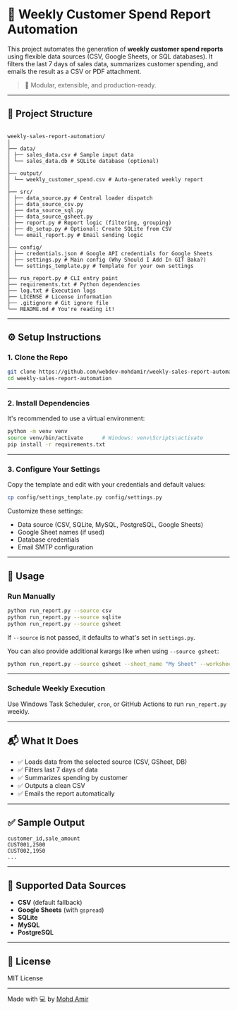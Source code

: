 # 🧾 Weekly Customer Spend Report Automation

This project automates the generation of **weekly customer spend reports** using flexible data sources (CSV, Google Sheets, or SQL databases). It filters the last 7 days of sales data, summarizes customer spending, and emails the result as a CSV or PDF attachment.

> 🔄 Modular, extensible, and production-ready.

---

## 📁 Project Structure

```

weekly-sales-report-automation/
│
├── data/
│ ├── sales_data.csv # Sample input data
│ └── sales_data.db # SQLite database (optional)
│
├── output/
│ └── weekly_customer_spend.csv # Auto-generated weekly report
│
├── src/
│ ├── data_source.py # Central loader dispatch
│ ├── data_source_csv.py
│ ├── data_source_sql.py
│ ├── data_source_gsheet.py
│ ├── report.py # Report logic (filtering, grouping)
| ├── db_setup.py # Optional: Create SQLite from CSV
│ └── email_report.py # Email sending logic
│
├── config/
│ ├── credentials.json # Google API credentials for Google Sheets
│ ├── settings.py # Main config (Why Should I Add In GIT Baka?)
│ └── settings_template.py # Template for your own settings
│
├── run_report.py # CLI entry point
├── requirements.txt # Python dependencies
├── log.txt # Execution logs
├── LICENSE # License information
├── .gitignore # Git ignore file
└── README.md # You're reading it!

```

---

## ⚙️ Setup Instructions

### 1. Clone the Repo

```bash
git clone https://github.com/webdev-mohdamir/weekly-sales-report-automation.git
cd weekly-sales-report-automation
```

---

### 2. Install Dependencies

It's recommended to use a virtual environment:

```bash
python -m venv venv
source venv/bin/activate      # Windows: venv\Scripts\activate
pip install -r requirements.txt
```

---

### 3. Configure Your Settings

Copy the template and edit with your credentials and default values:

```bash
cp config/settings_template.py config/settings.py
```

Customize these settings:

- Data source (CSV, SQLite, MySQL, PostgreSQL, Google Sheets)
- Google Sheet names (if used)
- Database credentials
- Email SMTP configuration

---

## 🚀 Usage

### Run Manually

```bash
python run_report.py --source csv
python run_report.py --source sqlite
python run_report.py --source gsheet
```

If `--source` is not passed, it defaults to what's set in `settings.py`.

You can also provide additional kwargs like when using `--source gsheet`:

```bash
python run_report.py --source gsheet --sheet_name "My Sheet" --worksheet_name "My Worksheet"
```

---

### Schedule Weekly Execution

Use Windows Task Scheduler, `cron`, or GitHub Actions to run `run_report.py` weekly.

---

## 📬 What It Does

- ✅ Loads data from the selected source (CSV, GSheet, DB)
- ✅ Filters last 7 days of data
- ✅ Summarizes spending by customer
- ✅ Outputs a clean CSV
- ✅ Emails the report automatically

---

## ✅ Sample Output

```csv
customer_id,sale_amount
CUST001,2500
CUST002,1950
...
```

---

## 🧩 Supported Data Sources

- **CSV** (default fallback)
- **Google Sheets** (with `gspread`)
- **SQLite**
- **MySQL**
- **PostgreSQL**

---

## 🤝 License

MIT License

---

Made with 💻 by [Mohd Amir](https://github.com/webdev-mohdamir)
